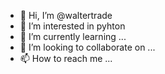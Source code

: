 - 👋 Hi, I’m @waltertrade
- 👀 I’m interested in pyhton
- 🌱 I’m currently learning ...
- 💞️ I’m looking to collaborate on ...
- 📫 How to reach me ...

<!---
waltertrade/waltertrade is a ✨ special ✨ repository because its `README.md` (this file) appears on your GitHub profile.
You can click the Preview link to take a look at your changes.
--->
